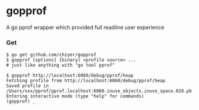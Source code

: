 # gopprof
A go pprof wrapper which provided full readline user experience

### Get
```
$ go get github.com/chzyer/gopprof
$ gopprof [options] [binary] <profile source> ...
# just like anything with "go tool pprof"
```

```
$ gopprof http://localhost:6060/debug/pprof/heap
Fetching profile from http://localhost:6060/debug/pprof/heap
Saved profile in /Users/xxx/pprof/pprof.localhost:6060.inuse_objects.inuse_space.028.pb.gz
Entering interactive mode (type "help" for commands)
(gopprof) _
```
